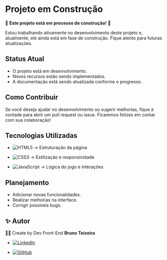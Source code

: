 # Projeto em Construção

🚧 **Este projeto está em processo de construção!** 🚧

Estou trabalhando ativamente no desenvolvimento deste projeto e, atualmente, ele ainda está em fase de construção. Fique atento para futuras atualizações.

## Status Atual

- O projeto está em desenvolvimento.
- Novos recursos estão sendo implementados.
- A documentação está sendo atualizada conforme o progresso.

## Como Contribuir

Se você deseja ajudar no desenvolvimento ou sugerir melhorias, fique à vontade para abrir um pull request ou issue. Ficaremos felizes em contar com sua colaboração!

## Tecnologias Utilizadas

- ![HTML5](https://img.shields.io/badge/HTML5-E34F26?style=flat-square&logo=html5&logoColor=white) → Estruturação da página

- ![CSS3](https://img.shields.io/badge/CSS3-1572B6?style=flat-square&logo=css3&logoColor=white) → Estilização e responsividade

- ![JavaScript](https://img.shields.io/badge/JavaScript-F7DF1E?style=flat-square&logo=javascript&logoColor=black) → Lógica do jogo e interações
## Planejamento

- Adicionar novas funcionalidades.
- Realizar melhorias na interface.
- Corrigir possíveis bugs.


## ✨ Autor
👨‍💻 Create by Dev Front-End <strong>Bruno Teixeira</strong>

- [![LinkedIn](https://custom-icon-badges.demolab.com/badge/LinkedIn-0A66C2?logo=linkedin-white&logoColor=fff)](https://www.linkedin.com/in/brunotxrs/)

- [![GitHub](https://img.shields.io/badge/GitHub-%23121011.svg?logo=github&logoColor=white)](https://github.com/brunotxrs)
